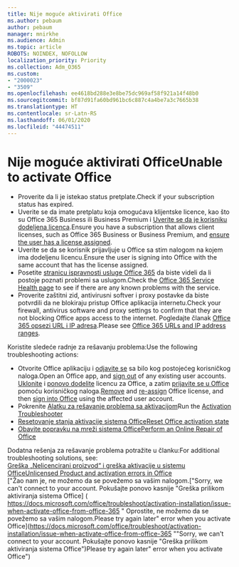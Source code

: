 ```yaml
---
title: Nije moguće aktivirati Office
ms.author: pebaum
author: pebaum
manager: mnirkhe
ms.audience: Admin
ms.topic: article
ROBOTS: NOINDEX, NOFOLLOW
localization_priority: Priority
ms.collection: Adm_O365
ms.custom:
- "2000023"
- "3509"
ms.openlocfilehash: ee4618bd288e3e8be75dc969af58f921a14f48b0
ms.sourcegitcommit: bf87d91fa60bd961bc6c887c4a4be7a3c7665b38
ms.translationtype: HT
ms.contentlocale: sr-Latn-RS
ms.lasthandoff: 06/01/2020
ms.locfileid: "44474511"
---
```

# <a name="unable-to-activate-office"></a><span data-ttu-id="fb568-102">Nije moguće aktivirati Office</span><span class="sxs-lookup"><span data-stu-id="fb568-102">Unable to activate Office</span></span>

- <span data-ttu-id="fb568-103">Proverite da li je istekao status pretplate.</span><span class="sxs-lookup"><span data-stu-id="fb568-103">Check if your subscription status has expired.</span></span>
- <span data-ttu-id="fb568-104">Uverite se da imate pretplatu koja omogućava klijentske licence, kao što su Office 365 Business ili Business Premium i [Uverite se da je korisniku dodeljena licenca](https://docs.microsoft.com/office365/admin/subscriptions-and-billing/assign-licenses-to-users).</span><span class="sxs-lookup"><span data-stu-id="fb568-104">Ensure you have a subscription that allows client licenses, such as Office 365 Business or Business Premium, and [ensure the user has a license assigned](https://docs.microsoft.com/office365/admin/subscriptions-and-billing/assign-licenses-to-users).</span></span>
- <span data-ttu-id="fb568-105">Uverite se da se korisnik prijavljuje u Office sa stim nalogom na kojem ima dodeljenu licencu.</span><span class="sxs-lookup"><span data-stu-id="fb568-105">Ensure the user is signing into Office with the same account that has the license assigned.</span></span>
- <span data-ttu-id="fb568-106">Posetite [stranicu ispravnosti usluge Office 365](https://docs.microsoft.com/office365/enterprise/view-service-health) da biste videli da li postoje poznati problemi sa uslugom.</span><span class="sxs-lookup"><span data-stu-id="fb568-106">Check the [Office 365 Service Health page](https://docs.microsoft.com/office365/enterprise/view-service-health) to see if there are any known problems with the service.</span></span>
- <span data-ttu-id="fb568-107">Proverite zaštitni zid, antivirusni softver i proxy postavke da biste potvrdili da ne blokiraju pristup Office aplikacija internetu.</span><span class="sxs-lookup"><span data-stu-id="fb568-107">Check your firewall, antivirus software and proxy settings to confirm that they are not blocking Office apps access to the internet.</span></span> <span data-ttu-id="fb568-108">Pogledajte članak [Office 365 opsezi URL i IP adresa](https://docs.microsoft.com/en-us/office365/enterprise/urls-and-ip-address-ranges "Office 365 opsezi URL i IP adresa").</span><span class="sxs-lookup"><span data-stu-id="fb568-108">Please see [Office 365 URLs and IP address ranges](https://docs.microsoft.com/en-us/office365/enterprise/urls-and-ip-address-ranges "Office 365 URLs and IP address ranges").</span></span>

<span data-ttu-id="fb568-109">Koristite sledeće radnje za rešavanju problema:</span><span class="sxs-lookup"><span data-stu-id="fb568-109">Use the following troubleshooting actions:</span></span>

- <span data-ttu-id="fb568-110">Otvorite Office aplikaciju i [odjavite se](https://support.office.com/article/5a20dc11-47e9-4b6f-945d-478cb6d92071) sa bilo kog postojećeg korisničkog naloga.</span><span class="sxs-lookup"><span data-stu-id="fb568-110">Open an Office app, and [sign out](https://support.office.com/article/5a20dc11-47e9-4b6f-945d-478cb6d92071) of any existing user accounts.</span></span> <span data-ttu-id="fb568-111">[Uklonite](https://docs.microsoft.com/office365/admin/manage/remove-licenses-from-users?view=o365-worldwide "Uklonite") i [ponovo dodelite](https://docs.microsoft.com/office365/admin/manage/assign-licenses-to-users?view=o365-worldwide "ponovo dodeliti") licencu za Office, a zatim [prijavite se u Office](https://support.office.com/article/628ea040-f265-49de-b986-be09c3ebf8a9 "Prijavite se na Office") pomoću korisničkog naloga.</span><span class="sxs-lookup"><span data-stu-id="fb568-111">[Remove](https://docs.microsoft.com/office365/admin/manage/remove-licenses-from-users?view=o365-worldwide "Remove") and [re-assign](https://docs.microsoft.com/office365/admin/manage/assign-licenses-to-users?view=o365-worldwide "re-assign") Office license, and then [sign into Office](https://support.office.com/article/628ea040-f265-49de-b986-be09c3ebf8a9 "sign into Office") using the affected user account.</span></span>
- <span data-ttu-id="fb568-112">Pokrenite [Alatku za rešavanje problema sa aktivacijom](https://aka.ms/SARA-OfficeActivation-Alchemy)</span><span class="sxs-lookup"><span data-stu-id="fb568-112">Run the [Activation Troubleshooter](https://aka.ms/SARA-OfficeActivation-Alchemy)</span></span>
- [<span data-ttu-id="fb568-113">Resetovanje stanja aktivacije sistema Office</span><span class="sxs-lookup"><span data-stu-id="fb568-113">Reset Office activation state</span></span>](https://docs.microsoft.com/en-us/office365/troubleshoot/activation/reset-office-365-proplus-activation-state "Uspostavljanje početnih vrednosti stanja aktivacije sistema Office")
- [<span data-ttu-id="fb568-114">Obavite popravku na mreži sistema Office</span><span class="sxs-lookup"><span data-stu-id="fb568-114">Perform an Online Repair of Office</span></span>](https://support.office.com/Article/7821d4b6-7c1d-4205-aa0e-a6b40c5bb88b?wt.mc_id=Alchemy_ClientDIA)

<span data-ttu-id="fb568-115">Dodatna rešenja za rešavanje problema potražite u članku:</span><span class="sxs-lookup"><span data-stu-id="fb568-115">For additional troubleshooting solutions, see:</span></span>  
[<span data-ttu-id="fb568-116">Greška „Nelicencirani proizvod“ i greška aktivacije u sistemu Office</span><span class="sxs-lookup"><span data-stu-id="fb568-116">Unlicensed Product and activation errors in Office</span></span>](https://support.office.com/Article/0d23d3c0-c19c-4b2f-9845-5344fedc4380?wt.mc_id=Alchemy_ClientDIA)  
<span data-ttu-id="fb568-117">["Žao nam je, ne možemo da se povežemo sa vašim nalogom.</span><span class="sxs-lookup"><span data-stu-id="fb568-117">["Sorry, we can't connect to your account.</span></span> <span data-ttu-id="fb568-118">Pokušajte ponovo kasnije "Greška prilikom aktiviranja sistema Office] ( https://docs.microsoft.com/office/troubleshoot/activation-installation/issue-when-activate-office-from-office-365 " Oprostite, ne možemo da se povežemo sa vašim nalogom.</span><span class="sxs-lookup"><span data-stu-id="fb568-118">Please try again later" error when you activate Office](https://docs.microsoft.com/office/troubleshoot/activation-installation/issue-when-activate-office-from-office-365 ""Sorry, we can't connect to your account.</span></span> <span data-ttu-id="fb568-119">Pokušajte ponovo kasnije "Greška prilikom aktiviranja sistema Office")</span><span class="sxs-lookup"><span data-stu-id="fb568-119">Please try again later" error when you activate Office")</span></span>
